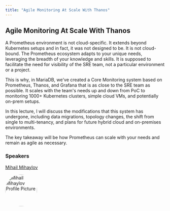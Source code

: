 ```yaml
---
title: "Agile Monitoring At Scale With Thanos"
---
```


## Agile Monitoring At Scale With Thanos

A Prometheus environment is not cloud-specific. It extends beyond Kubernetes setups and in fact, it was not designed to be. It is not cloud-bound. The Prometheus ecosystem adapts to your unique needs, leveraging the breadth of your knowledge and skills. It is supposed to facilitate the need for visibility of the SRE team, not a particular environment or a project.

This is why, in MariaDB, we've created a Core Monitoring system based on Prometheus, Thanos, and Grafana that is as close to the SRE team as possible. It scales with the team's needs up and down from PoC to monitoring 1000+ Kubernetes clusters, simple cloud VMs, and potentially on-prem setups.

In this lecture, I will discuss the modifications that this system has undergone, including data migrations, topology changes, the shift from single to multi-tenancy, and plans for future hybrid cloud and on-premises environments. 

The key takeaway will be how Prometheus can scale with your needs and remain as agile as necessary.


### Speakers
[Mihail Mihaylov](../../speakers/mihail-mihaylov)

<img src="https://sessionize.com/image/3cd6-400o400o1-ULcKdtVTWi7ZrbN9Ybpb2D.jpg" style="width: 100px; border-radius: 50%" alt="Mihail Mihaylov Profile Picture"/>


